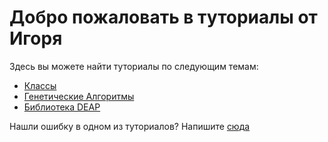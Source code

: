 # Добро пожаловать в туториалы от Игоря

Здесь вы можете найти туториалы по следующим темам:
- [Классы](https://github.com/GitHubik1/IgorTutors/blob/main/Classes%20Tutorial/Tutor.md)
- [Генетические Алгоритмы](https://github.com/GitHubik1/IgorTutors/blob/main/Genetic%20Algorithms/Tutor.md)
- [Библиотека DEAP](https://github.com/GitHubik1/IgorTutors/blob/main/Deap%20Tutorial/Tutor.md)

Нашли ошибку в одном из туториалов? Напишите [сюда](https://github.com/GitHubik1/IgorTutors/issues)
